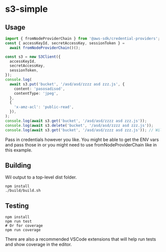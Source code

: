 # s3-simple

## Usage

```typescript
import { fromNodeProviderChain } from '@aws-sdk/credential-providers';
const { accessKeyId, secretAccessKey, sessionToken } =
  await fromNodeProviderChain()();

const s3 = new S3Client({
  accessKeyId,
  secretAccessKey,
  sessionToken,
});
console.log(
  await s3.put('bucket', '/asd/asd/zzzz asd zzz.js', {
    content: 'pasosadisod',
    contentType: 'jpeg',
  },
  {
    'x-amz-acl': 'public-read',
  }),
);
console.log(await s3.get('bucket', '/asd/asd/zzzz asd zzz.js'));
console.log(await s3.delete('bucket', '/asd/asd/zzzz asd zzz.js'));
console.log(await s3.get('bucket', '/asd/asd/zzzz asd zzz.js')); // Will error because it was deleted
```

Pass in credentials however you like. You might be able to get the ENV vars and pass those in or you might need to use fromNodeProviderChain like in this example.

## Building

Wil output to a top-level dist folder.

```shell
npm install
./build/build.sh
```

## Testing

```shell
npm install
npm run test
# Or for coverage
npm run coverage
```

There are also a recommended VSCode extensions that will help run tests and show coverage in the editor.
